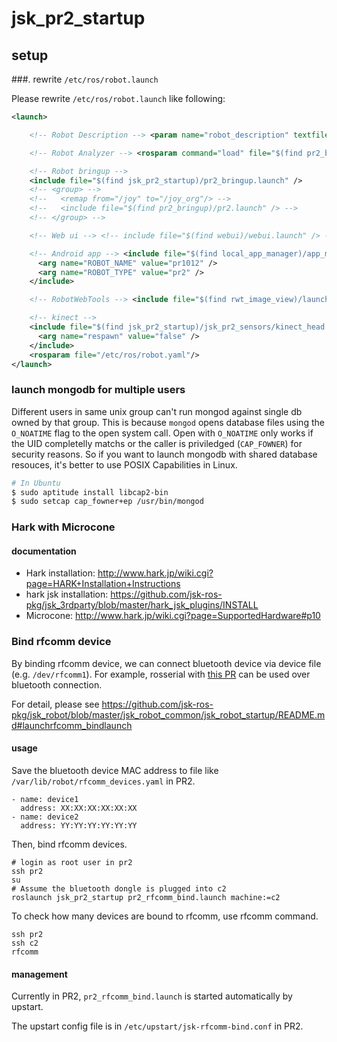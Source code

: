 # jsk_pr2_startup

## setup

###. rewrite `/etc/ros/robot.launch`

Please rewrite `/etc/ros/robot.launch` like following:
```xml
<launch>

    <!-- Robot Description --> <param name="robot_description" textfile="/etc/ros/groovy/urdf/robot.xml" />

    <!-- Robot Analyzer --> <rosparam command="load" file="$(find pr2_bringup)/config/pr2_analyzers.yaml" ns="diag_agg" />

    <!-- Robot bringup --> 
    <include file="$(find jsk_pr2_startup)/pr2_bringup.launch" />
    <!-- <group> -->
    <!--   <remap from="/joy" to="/joy_org"/> -->
    <!--   <include file="$(find pr2_bringup)/pr2.launch" /> -->
    <!-- </group> -->

    <!-- Web ui --> <!-- include file="$(find webui)/webui.launch" /> -->

    <!-- Android app --> <include file="$(find local_app_manager)/app_manager.launch" >
      <arg name="ROBOT_NAME" value="pr1012" />
      <arg name="ROBOT_TYPE" value="pr2" />
    </include>

    <!-- RobotWebTools --> <include file="$(find rwt_image_view)/launch/rwt_image_view.launch"/>

    <!-- kinect -->
    <include file="$(find jsk_pr2_startup)/jsk_pr2_sensors/kinect_head.launch">
      <arg name="respawn" value="false" />
    </include>
    <rosparam file="/etc/ros/robot.yaml"/>
</launch> 

```

### launch mongodb for multiple users

Different users in same unix group can't run mongod against single db owned by that group.
This is because `mongod` opens database files using the `O_NOATIME` flag to the open system call.
Open with `O_NOATIME` only works if the UID completelly matchs or the caller is priviledged (`CAP_FOWNER`) for security reasons.
So if you want to launch mongodb with shared database resouces, it's better to use POSIX Capabilities in Linux.

```bash
# In Ubuntu
$ sudo aptitude install libcap2-bin
$ sudo setcap cap_fowner+ep /usr/bin/mongod
```

### Hark with Microcone

#### documentation
- Hark installation: http://www.hark.jp/wiki.cgi?page=HARK+Installation+Instructions
- hark jsk installation: https://github.com/jsk-ros-pkg/jsk_3rdparty/blob/master/hark_jsk_plugins/INSTALL
- Microcone: http://www.hark.jp/wiki.cgi?page=SupportedHardware#p10


### Bind rfcomm device

By binding rfcomm device, we can connect bluetooth device via device file (e.g. `/dev/rfcomm1`). For example, rosserial with [this PR](https://github.com/ros-drivers/rosserial/pull/569) can be used over bluetooth connection.

For detail, please see https://github.com/jsk-ros-pkg/jsk_robot/blob/master/jsk_robot_common/jsk_robot_startup/README.md#launchrfcomm_bindlaunch

#### usage

Save the bluetooth device MAC address to file like `/var/lib/robot/rfcomm_devices.yaml` in PR2.

```
- name: device1
  address: XX:XX:XX:XX:XX:XX
- name: device2
  address: YY:YY:YY:YY:YY:YY
```

Then, bind rfcomm devices.

```
# login as root user in pr2
ssh pr2
su
# Assume the bluetooth dongle is plugged into c2
roslaunch jsk_pr2_startup pr2_rfcomm_bind.launch machine:=c2
```

To check how many devices are bound to rfcomm, use rfcomm command.
```
ssh pr2
ssh c2
rfcomm
```

#### management

Currently in PR2, `pr2_rfcomm_bind.launch` is started automatically by upstart.

The upstart config file is in `/etc/upstart/jsk-rfcomm-bind.conf` in PR2.
